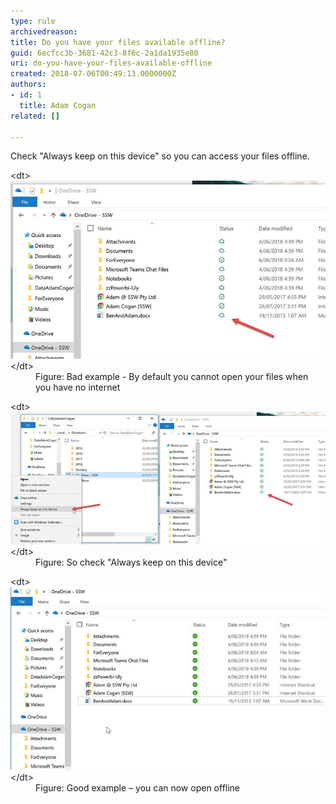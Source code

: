 ```yaml
---
type: rule
archivedreason: 
title: Do you have your files available offline?
guid: 6ecfcc3b-3681-42c3-8f6c-2a1da1935e80
uri: do-you-have-your-files-available-offline
created: 2018-07-06T00:49:13.0000000Z
authors:
- id: 1
  title: Adam Cogan
related: []

---
```


Check "Always keep on this device" so you can access your files offline.


<!--endintro-->
<dl class="badImage">&lt;dt&gt; <img src="onedrive-bad.jpg" alt="onedrive-bad.jpg"> &lt;/dt&gt;<dd>Figure: Bad example - By default you cannot open your files when you have no internet</dd></dl> <dl class="image"> &lt;dt&gt; <img src="onedrive-instructions.jpg" alt="onedrive-instructions.jpg"> &lt;/dt&gt;<dd>Figure: So check "Always keep on this device"</dd></dl><dl class="goodImage">&lt;dt&gt; <img src="onedrive-good.jpg" alt="onedrive-good.jpg"> &lt;/dt&gt;<dd>Figure: Good example – you can now open offline <br><br><br></dd></dl>
